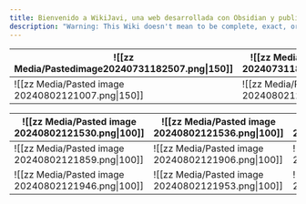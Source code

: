 ```yaml
---
title: Bienvenido a WikiJavi, una web desarrollada con Obsidian y publicada con Quartz
description: "Warning: This Wiki doesn't mean to be complete, exact, organized, perfectly explained nor fulfilled. Its only purpose is to serve as a place to log every piece of information that the author learns and finds interesting to look up in the future. Feel free though to nose around :)"
---
```


| ![[zz Media/Pastedimage20240731182507.png\|150]]   | ![[zz Media/Pasted image 20240731183250.png\|150]] | [![[zz Media/Pasted image 20240731183320.png\|150]]](<Unity/Ejemplos-de-Unity/Ejemplo%20corrutina.md de Unity/Ejemplo corrutina>) | ![[zz Media/Pasted image 20240802120933.png\|150]] |
| ----------------------------------------------- | ----------------------------------------------- | ------------------------------------------------------------------------------------------------------------------------------ | ----------------------------------------------- |
| ![[zz Media/Pasted image 20240802121007.png\|150]] | ![[zz Media/Pasted image 20240802121014.png\|150]] | ![[zz Media/Pasted image 20240802121036.png\|150]]                                                                                | ![[zz Media/Pasted image 20240802121101.png\|150]] |

| ![[zz Media/Pasted image 20240802121530.png\|100]] | ![[zz Media/Pasted image 20240802121536.png\|100]] | ![[zz Media/Pasted image 20240802121818.png\|100]] | ![[zz Media/Pasted image 20240802121830.png\|100]] | ![[zz Media/Pasted image 20240802121838.png\|100]] | ![[zz Media/Pasted image 20240802121849.png\|100]] |
| ----------------------------------------- | ----------------------------------------- | ----------------------------------------- | ----------------------------------------- | ----------------------------------------- | ----------------------------------------- |
| ![[zz Media/Pasted image 20240802121859.png\|100]] | ![[zz Media/Pasted image 20240802121906.png\|100]] | ![[zz Media/Pasted image 20240802121914.png\|100]] | ![[zz Media/Pasted image 20240802121923.png\|100]] | ![[zz Media/Pasted image 20240802121930.png\|100]] | ![[zz Media/Pasted image 20240802121938.png\|100]] |
| ![[zz Media/Pasted image 20240802121946.png\|100]] | ![[zz Media/Pasted image 20240802121953.png\|100]] | ![[zz Media/Pasted image 20240802121959.png\|100]] | ![[zz Media/Pasted image 20240802122006.png\|100]] | ![[zz Media/Pasted image 20240802122017.png\|100]] | ![[zz Media/Pasted image 20240802122023.png\|100]] |
